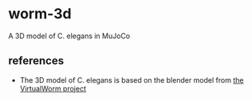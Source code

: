 # worm-3d
A 3D model of C. elegans in MuJoCo

## references
* The 3D model of C. elegans is based on the blender model from [the VirtualWorm project](http://caltech.wormbase.org/virtualworm/)
